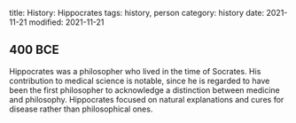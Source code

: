 title: History: Hippocrates
tags: history, person
category: history
date: 2021-11-21
modified: 2021-11-21


 400 BCE
-
Hippocrates was a philosopher
who lived in the time of Socrates. His contribution to medical
science is notable, since he is regarded to have been the first
philosopher to acknowledge a distinction between medicine and
philosophy. Hippocrates focused on natural explanations and cures
for disease rather than philosophical ones.




